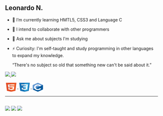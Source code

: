 ## Leonardo N.

- 🌱 I’m currently learning HMTL5, CSS3 and Language C
- 👯 I intend to collaborate with other programmers
- 💬 Ask me about subjects I'm studying
- ⚡ Curiosity: I'm self-taught and study programming in other languages to expand my knowledge.
  
  “There's no subject so old that something new can't be said about it.”
  
 <div>
  <a href="https://github.com/rafaballerini">
  <img height="180em" src="https://github-readme-stats.vercel.app/api?username=Leonogueira06&show_icons=true&theme=dark&include_all_commits=true&count_private=true"/>
  <img height="180em" src="https://github-readme-stats.vercel.app/api/top-langs/?username=Leonogueira06&layout=compact&langs_count=16&theme=dark"/>
</div>
<div style="display: inline_block"><br>
  <img align="center" alt="leo-HTML" height="30" width="40" src="https://raw.githubusercontent.com/devicons/devicon/master/icons/html5/html5-original.svg">
  <img align="center" alt="leo-CSS" height="30" width="40" src="https://raw.githubusercontent.com/devicons/devicon/master/icons/css3/css3-original.svg"
>
  <img align="center" alt="leo-C" height="30" width="40" src="https://raw.githubusercontent.com/devicons/devicon/master/icons/c/c-original.svg">
</div>
 <hr><br>
<div>
  <a href="https://www.instagram.com/leo.abyssv/" target="_blank"><img src="https://img.shields.io/badge/-Instagram-%23E4405F?style=for-the-badge&logo=instagram&logoColor=white" target="_blank"></a>
 <a href="" target="_blank"><img src="https://img.shields.io/badge/Discord-7289DA?style=for-the-badge&logo=discord&logoColor=white" target="_blank"></a> 
  <a href="https://www.linkedin.com/in/leonardo-nogueira-91a819354/" target="_blank"><img src="https://img.shields.io/badge/-LinkedIn-%230077B5?style=for-the-badge&logo=linkedin&logoColor=white" target="_blank"></a> 
</div>
